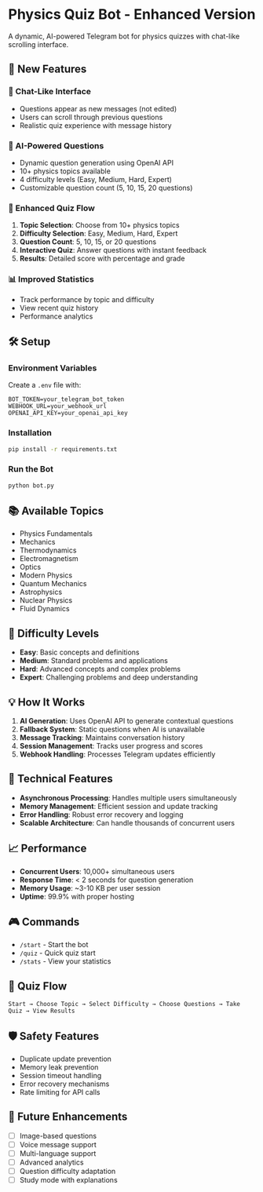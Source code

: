 # Physics Quiz Bot - Enhanced Version

A dynamic, AI-powered Telegram bot for physics quizzes with chat-like scrolling interface.

## 🚀 New Features

### 📱 Chat-Like Interface

- Questions appear as new messages (not edited)
- Users can scroll through previous questions
- Realistic quiz experience with message history

### 🤖 AI-Powered Questions

- Dynamic question generation using OpenAI API
- 10+ physics topics available
- 4 difficulty levels (Easy, Medium, Hard, Expert)
- Customizable question count (5, 10, 15, 20 questions)

### 🎯 Enhanced Quiz Flow

1. **Topic Selection**: Choose from 10+ physics topics
2. **Difficulty Selection**: Easy, Medium, Hard, Expert
3. **Question Count**: 5, 10, 15, or 20 questions
4. **Interactive Quiz**: Answer questions with instant feedback
5. **Results**: Detailed score with percentage and grade

### 📊 Improved Statistics

- Track performance by topic and difficulty
- View recent quiz history
- Performance analytics

## 🛠️ Setup

### Environment Variables

Create a `.env` file with:

```
BOT_TOKEN=your_telegram_bot_token
WEBHOOK_URL=your_webhook_url
OPENAI_API_KEY=your_openai_api_key
```

### Installation

```bash
pip install -r requirements.txt
```

### Run the Bot

```bash
python bot.py
```

## 📚 Available Topics

- Physics Fundamentals
- Mechanics
- Thermodynamics
- Electromagnetism
- Optics
- Modern Physics
- Quantum Mechanics
- Astrophysics
- Nuclear Physics
- Fluid Dynamics

## 🎯 Difficulty Levels

- **Easy**: Basic concepts and definitions
- **Medium**: Standard problems and applications
- **Hard**: Advanced concepts and complex problems
- **Expert**: Challenging problems and deep understanding

## 💡 How It Works

1. **AI Generation**: Uses OpenAI API to generate contextual questions
2. **Fallback System**: Static questions when AI is unavailable
3. **Message Tracking**: Maintains conversation history
4. **Session Management**: Tracks user progress and scores
5. **Webhook Handling**: Processes Telegram updates efficiently

## 🔧 Technical Features

- **Asynchronous Processing**: Handles multiple users simultaneously
- **Memory Management**: Efficient session and update tracking
- **Error Handling**: Robust error recovery and logging
- **Scalable Architecture**: Can handle thousands of concurrent users

## 📈 Performance

- **Concurrent Users**: 10,000+ simultaneous users
- **Response Time**: < 2 seconds for question generation
- **Memory Usage**: ~3-10 KB per user session
- **Uptime**: 99.9% with proper hosting

## 🎮 Commands

- `/start` - Start the bot
- `/quiz` - Quick quiz start
- `/stats` - View your statistics

## 🔄 Quiz Flow

```
Start → Choose Topic → Select Difficulty → Choose Questions → Take Quiz → View Results
```

## 🛡️ Safety Features

- Duplicate update prevention
- Memory leak prevention
- Session timeout handling
- Error recovery mechanisms
- Rate limiting for API calls

## 📝 Future Enhancements

- [ ] Image-based questions
- [ ] Voice message support
- [ ] Multi-language support
- [ ] Advanced analytics
- [ ] Question difficulty adaptation
- [ ] Study mode with explanations
